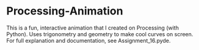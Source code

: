 # Processing-Animation
This is a fun, interactive animation that I created on Processing (with Python). Uses trigonometry and geometry to make cool curves on screen. For full explanation and documentation, see Assignment_16.pyde. 
